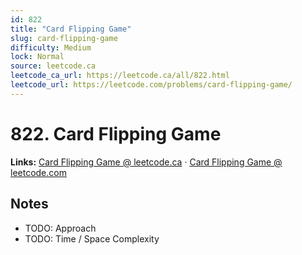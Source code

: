 ```yaml
--- 
id: 822
title: "Card Flipping Game"
slug: card-flipping-game
difficulty: Medium
lock: Normal
source: leetcode.ca
leetcode_ca_url: https://leetcode.ca/all/822.html
leetcode_url: https://leetcode.com/problems/card-flipping-game/
---
```


# 822. Card Flipping Game

**Links:** [Card Flipping Game @ leetcode.ca](https://leetcode.ca/all/822.html) · [Card Flipping Game @ leetcode.com](https://leetcode.com/problems/card-flipping-game/)

## Notes
- TODO: Approach
- TODO: Time / Space Complexity
